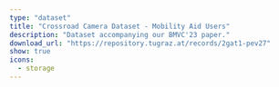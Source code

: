 ```yaml
---
type: "dataset"
title: "Crossroad Camera Dataset - Mobility Aid Users"
description: "Dataset accompanying our BMVC'23 paper."
download_url: "https://repository.tugraz.at/records/2gat1-pev27"
show: true
icons:
  - storage
---
```


